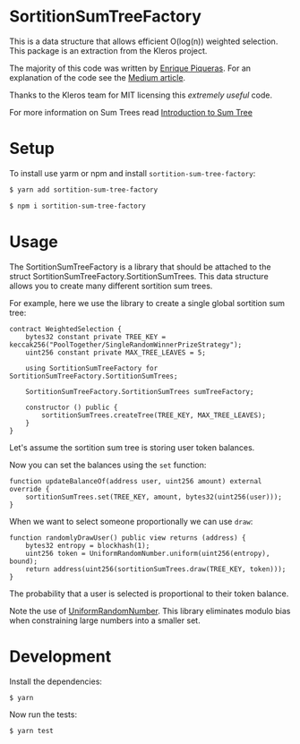 # SortitionSumTreeFactory

This is a data structure that allows efficient O(log(n)) weighted selection.  This package is an extraction from the Kleros project.  

The majority of this code was written by [Enrique Piqueras](https://twitter.com/epiqueras1).  For an explanation of the code see the [Medium article](https://medium.com/kleros/an-efficient-data-structure-for-blockchain-sortition-15d202af3247).

Thanks to the Kleros team for MIT licensing this *extremely useful* code.

For more information on Sum Trees read [Introduction to Sum Tree](https://www.fcodelabs.com/2019/03/18/Sum-Tree-Introduction/)

# Setup

To install use yarm or npm and install `sortition-sum-tree-factory`:

```sh
$ yarn add sortition-sum-tree-factory
```

```sh
$ npm i sortition-sum-tree-factory
```

# Usage

The SortitionSumTreeFactory is a library that should be attached to the struct SortitionSumTreeFactory.SortitionSumTrees.  This data structure allows you to create many different sortition sum trees.

For example, here we use the library to create a single global sortition sum tree:

```solidity
contract WeightedSelection {
    bytes32 constant private TREE_KEY = keccak256("PoolTogether/SingleRandomWinnerPrizeStrategy");
    uint256 constant private MAX_TREE_LEAVES = 5;

    using SortitionSumTreeFactory for SortitionSumTreeFactory.SortitionSumTrees;

    SortitionSumTreeFactory.SortitionSumTrees sumTreeFactory;

    constructor () public {
        sortitionSumTrees.createTree(TREE_KEY, MAX_TREE_LEAVES);
    }
}
```

Let's assume the sortition sum tree is storing user token balances.

Now you can set the balances using the `set` function:

```solidity
function updateBalanceOf(address user, uint256 amount) external override {
    sortitionSumTrees.set(TREE_KEY, amount, bytes32(uint256(user)));
}
```

When we want to select someone proportionally we can use `draw`:

```solidity
function randomlyDrawUser() public view returns (address) {
    bytes32 entropy = blockhash(1);
    uint256 token = UniformRandomNumber.uniform(uint256(entropy), bound);
    return address(uint256(sortitionSumTrees.draw(TREE_KEY, token)));
}
```

The probability that a user is selected is proportional to their token balance.

Note the use of [UniformRandomNumber](https://github.com/pooltogether/uniform-random-number).  This library eliminates modulo bias when constraining large numbers into a smaller set.

# Development

Install the dependencies:

```sh
$ yarn
```

Now run the tests:

```sh
$ yarn test
```